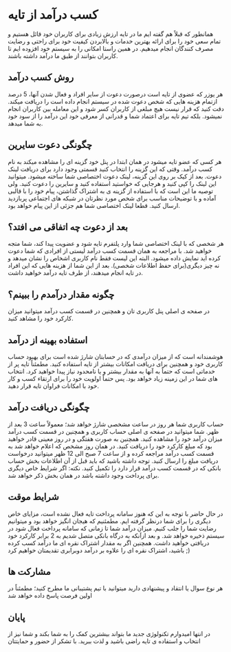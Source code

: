 # کسب درآمد از تایه
همانطور که قبلاً هم گفته ایم ما در تایه ارزش زیادی برای کاربران خود قائل هستیم و تمام سعی خود را برای ارائه بهترین خدمات و بالابردن کیفیت خود برای راحتی و رضایت مصرف کنندگان انجام میدهیم.
در همین راستا امکانی را به سیستم خود افزوده ایم تا کاربران بتوانند از طیق ما درآمد داشته باشند.
## روش کسب درآمد
هر یوزر که عضوی از تایه است درصورت دعوت از سایر افراد و فعال شدن آنها، 5 درصد ازتمام هزینه هایی که شخص دعوت شده در سیستم انجام داده است را دریافت میکند. دقت کنید که قرار نیست هیچ مبلغی از کاربران کسر شود و این معامله بین کاربران انجام نمیشود. بلکه تیم تایه برای اعتماد شما و قدرانی از معرفی خود این درآمد را از سود خود به شما میدهد. 
## چگونگی دعوت سایرین
هر کسی که عضو تایه میشود در همان ابتدا در پنل خود گزینه ای را مشاهده میکند به نام کسب درآمد.
وقتی که این گزینه را انتخاب کنید قسمتی وجود دارد برای دریافت لینک دعوت.
بعد از کیک بر روی این گزینه، لینک دعوت اختصاصی شما ساخته میشود. میتوانید این لینک را کپی کنید و هرجایی که خواستید استفاده کنید و سایرین را دعوت کنید.
ولی توصیه ما این است که با استفاده از گزینه ی به اشتراک گذاشتن، پیام خود را با قالبی آماده و با توضیحات مناسب برای شخص مورد نظرتان در شبکه های اجتماعی پربازدید ارسال کنید. قطعا لینک اختصاصی شما هم جزئی از این پیام خواهد بود.
## بعد از دعوت چه اتفاقی می افتد؟
هر شخصی که با لینک اختصاصی شما وارد پلتفرم تایه شود و عضویت پیدا کند، شما متجه خواهید شد. با مراجعه به همان قسمت کسب درآمد لیستی از افرادی که شما دعوت کرده اید نمایش داده میشود. البته این لیست فقط نام کاربری اشخاص را نشان میدهد و نه چیز دیگری(برای حفظ اطلاعات شخصی). بعد از این شما از هزینه هایی که این افراد در تایه انجام میدهند، از طرف تایه درآمد خواهید داشت.
## چگونه مقدار درآمدم را ببینم؟
در صفحه ی اصلی پنل کاربری تان و همچنین در قسمت کسب درآمد میتوانید میزان کارکرد خود را مشاهد کنید.
## استفاده بهینه از درآمد
هوشمندانه است که از میزان درآمدی که در حسابتان شارژ شده است برای بهبود حساب کاربری خود و همچنین برای دریافت امکانات بیشتر از تایه استفاده کنید. مطمئناً تایه پر از خدماتی است که حتماً به آنها به مقدار بیشتر و یا نامحدود نیاز پیدا خواهید کرد. انتخاب های شما در این زمینه زیاد خواهد بود. پس حتماً اولویت خود را برای ارتقاء کسب و کار خود با امکانات فراوان تایه قرار دهید.
## چگونگی دریافت درآمد
حساب کاربری شما هر روز در ساعت مشخصی شارژ خواهد شد؛ معمولاً ساعت 3 بعد از ظهر. شما میتوانید در صفحه ی اصلی حساب کاربری و همچنین در قسمت کسب درآمد میزان درآمد خود را مشاهده کنید.
همچنین به صورت هفتگی و در روز معینی قادر خواهید بود که مبلغ کارکرد خود را دریافت کنید. در همان روز مشخص که اعلام خواهد شد به قسمت کسب درآمد مراجعه کرده و از ساعت 7 صبح الی 12 ظهر میتوانید درخواست دریافت مبلغ را ارسال کنید. توجه داشته باشید که باید قبل از آن اطلاعات بخش حساب بانکی که در قسمت کسب درآمد قرار دارد را تکمیل کنید.
نکته: اگر شرایط خاص دیگری برای پرداخت وجود داشته باشد در همان بخش ذکر خواهد شد.
## شرایط موقت
در حال حاضر با توجه به این که هنوز سامانه پرداخت تایه فعال نشده است، مزایای خاص دیگری را برای شما درنظر گرفته ایم. مطمئنیم که هیجان انگیز خواهد بود و میتوانیم رضایت شما را جلب کنیم.
میزان درآمد شما تا زمانی که سامانه پرداخت فعال شود در سیستم ذخیره خواهد شد. و بعد ازآنکه به درگاه بانکی متصل شدیم به 2 برابر کارکرد خود دریافتی خواهید داشت. همچنین اگر به مقدار اشتراک نقره ای ما درآمد کسب کرده باشید، اشتراک نقره ای را علاوه بر درآمد دوبرابری تقدیمتان خواهیم کرد ;)
## مشارکت ها
هر نوع سوال یا انتقاد و پیشنهادی دارید میتوانید با تیم پشتیبانی ما مطرح کنید؛ مطمئناً در اولین فرصت پاسخ داده خواهد شد 
## پایان
در انتها امیدوارم تکنولوژی جدید ما بتواند بیشترین کمک را به شما بکند و شما نیز از انتخاب و استفاده ی تایه راضی باشید و لذت ببرید.
با تشکر از حضور و حمایتتان
